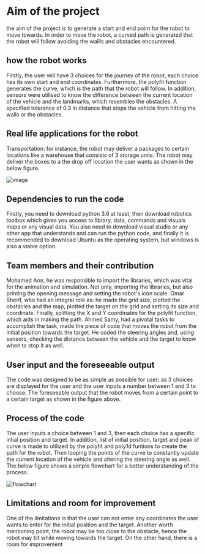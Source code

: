 # Aim of the project
the aim of the project is to generate a start and end point for the robot to move towards. In order to move the robot, a curved path is generated thst the robot will follow avoiding the wallls and obstacles encountered.

## how the robot works
Firstly, the user will have 3 choices for the journey of the robot, each choice has its own start and end coordinates. Furthermore, the polyfit function generates the curve, which is the path that the robot will follow. In addition, sensors were utilised to know the difference between the current location of the vehicle and the landmarks, which resembles the obstacles. A specified tolerance of 0.3 in distance that stops the vehicle from hitting the walls or the obstacles.

## Real life applications for the robot
Transportation: for instance, the robot may deliver a packages to certain locations like a warehouse that consists of 3 storage units. The robot may deliver the boxes to a the drop off location the user wants as shown in the below figure.

![image](https://user-images.githubusercontent.com/104323652/206169501-c55e5f73-1e10-48a4-b346-cffa58a30789.png)








## Dependencies to run the code 
Firstly, you need to download python 3.6 at least, then download robotics toolbox which gives you access to library, data, commands and visuals maps or any visual data. You also need to download visual studio or any other app that understands and can run the python code, and finally it is recommended to download Ubuntu as the operating system, but windows is also a viable option.

## Team members and their contribution
Mohamed Amr, he was responsible to import the libraries, which was vital for the animation and simulation. Not only, importing the libraries, but also printing the opening message and setting the robot's icon scale.
Omar Sherif, who had an integral role as: he made the grid size, plotted the obstacles and the map, plotted the target on the grid and setting its size and coordinate. Finally, splitting the X and Y coordinates for the polyfit function, which aids in making the path.
Ahmed Samy, had a pivotal tasks to accomplish the task, made the piece of code that moves the robot from the initial position towards the target. He coded the steering angles and, using sensors, checking the distance between the vehicle and the target to know when to stop it as well.

## User input and the foreseeable output
The code was designed to be as simple as possible for user; as 3 choices are displayed for the user and the user inputs a number between 1 and 3 to choose. The foreseeable output that the robot moves from a certain point to a certain target as shown in the figure above.

## Process of the code 
The user inputs a choice between 1 and 3, then each choice has a specific intial position and target. In addition, list of initial position, target and peak of curve is made to utilized by the polyfit and poly1d funtions to create the path for the robot. Then looping the points of the curve to constantly update the current location of the vehicle and altering the steering angle as well. The below figure shows a simple flowchart for a better understanding of the process.

![flowchart](https://user-images.githubusercontent.com/114657588/206302860-29233b41-90cc-4414-8f0a-473153cc0176.png)









## Limitations and room for improvement
One of the limitations is that the user can not enter any coordinates the user wants to enter for the initial position and the target. Another worth mentioning point, the robot may be too close to the obstacle, hence the robot may tilt while moving towards the target.
On the other hand, there is a room for improvement
